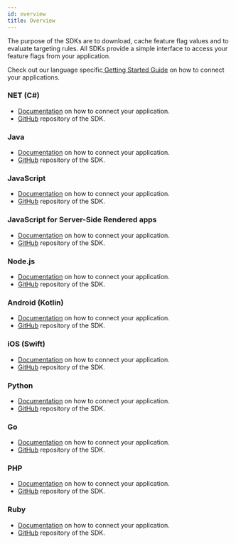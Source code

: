 ```yaml
---
id: overview
title: Overview
---
```

The purpose of the SDKs are to download, cache feature flag values and to evaluate targeting rules. All SDKs provide a simple interface to access your feature flags from your application. 

Check out our language specific<a href="https://app.configcat.com/sdkkey" target="_blank"> Getting Started Guide</a> on how to connect your applications.
  
### NET (C#)
- [Documentation](sdk-reference/csharp.md) on how to connect your application.
- <a href="https://github.com/ConfigCat/.net-sdk" target="_blank">GitHub</a> repository of the SDK.
### Java
- [Documentation](sdk-reference/java.md) on how to connect your application.
- <a href="https://github.com/ConfigCat/java-sdk" target="_blank">GitHub</a> repository of the SDK.
### JavaScript
- [Documentation](sdk-reference/js.md) on how to connect your application.
- <a href="https://github.com/ConfigCat/js-sdk" target="_blank">GitHub</a> repository of the SDK.
### JavaScript for Server-Side Rendered apps
- [Documentation](sdk-reference/js-ssr.md) on how to connect your application.
- <a href="https://github.com/ConfigCat/js-ssr-sdk" target="_blank">GitHub</a> repository of the SDK.
### Node.js
- [Documentation](sdk-reference/node.md) on how to connect your application.
- <a href="https://github.com/ConfigCat/node-sdk" target="_blank">GitHub</a> repository of the SDK.
### Android (Kotlin)
- [Documentation](sdk-reference/android.md) on how to connect your application.
- <a href="https://github.com/ConfigCat/java-sdk" target="_blank">GitHub</a> repository of the SDK.
### iOS (Swift)
- [Documentation](sdk-reference/ios.md) on how to connect your application.
- <a href="https://github.com/ConfigCat/swift-sdk" target="_blank">GitHub</a> repository of the SDK.
### Python
- [Documentation](sdk-reference/python.md) on how to connect your application.
- <a href="https://github.com/ConfigCat/python-sdk" target="_blank">GitHub</a> repository of the SDK.
### Go
- [Documentation](sdk-reference/go.md) on how to connect your application.
- <a href="https://github.com/configcat/go-sdk" target="_blank">GitHub</a> repository of the SDK.
### PHP
- [Documentation](sdk-reference/php.md) on how to connect your application.
- <a href="https://github.com/configcat/php-sdk" target="_blank">GitHub</a> repository of the SDK.
### Ruby
- [Documentation](sdk-reference/ruby.md) on how to connect your application.
- <a href="https://github.com/configcat/ruby-sdk" target="_blank">GitHub</a> repository of the SDK.
